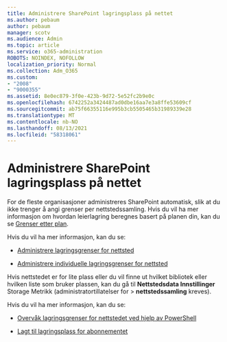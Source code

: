 ```yaml
---
title: Administrere SharePoint lagringsplass på nettet
ms.author: pebaum
author: pebaum
manager: scotv
ms.audience: Admin
ms.topic: article
ms.service: o365-administration
ROBOTS: NOINDEX, NOFOLLOW
localization_priority: Normal
ms.collection: Adm_O365
ms.custom:
- "2008"
- "9000355"
ms.assetid: 8e0ec879-3f0e-423b-9d72-5e52fc2b9e0c
ms.openlocfilehash: 6742252a3424487ad0dbe16aa7e3a8ffe53609cf
ms.sourcegitcommit: ab75f66355116e995b3cb5505465b31989339e28
ms.translationtype: MT
ms.contentlocale: nb-NO
ms.lasthandoff: 08/13/2021
ms.locfileid: "58318061"
---
```

# <a name="manage-your-sharepoint-online-storage"></a>Administrere SharePoint lagringsplass på nettet

For de fleste organisasjoner administreres SharePoint automatisk, slik at du ikke trenger å angi grenser per nettstedssamling. Hvis du vil ha mer informasjon om hvordan leierlagring beregnes basert på planen din, kan du se [Grenser etter plan](https://docs.microsoft.com/office365/servicedescriptions/sharepoint-online-service-description/sharepoint-online-limits?redirectedfrom=MSDN#limits-by-plan).

Hvis du vil ha mer informasjon, kan du se:

- [Administrere lagringsgrenser for nettsted](https://docs.microsoft.com/sharepoint/manage-site-collection-storage-limits)

- [Administrere individuelle lagringsgrenser for nettsted](https://docs.microsoft.com/sharepoint/manage-site-collection-storage-limits#manage-individual-site-storage-limits)

Hvis nettstedet er for lite plass eller du vil finne ut hvilket bibliotek eller hvilken liste som bruker plassen, kan du gå til **Nettstedsdata Innstillinger** Storage Metrikk (administratortillatelser for  >  **nettstedssamling** kreves).

Hvis du vil ha mer informasjon, kan du se:

- [Overvåk lagringsgrenser for nettstedet ved hjelp av PowerShell](https://docs.microsoft.com/sharepoint/manage-site-collection-storage-limits#monitor-site-storage-limits-by-using-powershell)

- [Lagt til lagringsplass for abonnementet](https://docs.microsoft.com/microsoft-365/commerce/add-storage-space) 
  